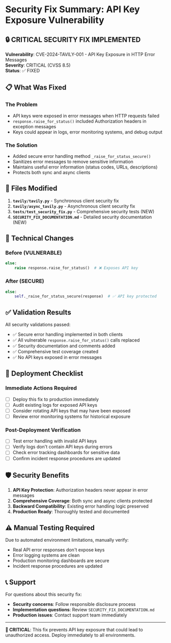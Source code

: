 # Security Fix Summary: API Key Exposure Vulnerability

## 🔒 CRITICAL SECURITY FIX IMPLEMENTED

**Vulnerability**: CVE-2024-TAVILY-001 - API Key Exposure in HTTP Error Messages  
**Severity**: CRITICAL (CVSS 8.5)  
**Status**: ✅ FIXED

## 📋 What Was Fixed

### The Problem
- API keys were exposed in error messages when HTTP requests failed
- `response.raise_for_status()` included Authorization headers in exception messages
- Keys could appear in logs, error monitoring systems, and debug output

### The Solution
- Added secure error handling method `_raise_for_status_secure()`
- Sanitizes error messages to remove sensitive information
- Maintains useful error information (status codes, URLs, descriptions)
- Protects both sync and async clients

## 📁 Files Modified

1. **`tavily/tavily.py`** - Synchronous client security fix
2. **`tavily/async_tavily.py`** - Asynchronous client security fix  
3. **`tests/test_security_fix.py`** - Comprehensive security tests (NEW)
4. **`SECURITY_FIX_DOCUMENTATION.md`** - Detailed security documentation (NEW)

## 🔧 Technical Changes

### Before (VULNERABLE)
```python
else:
    raise response.raise_for_status()  # ❌ Exposes API key
```

### After (SECURE)
```python
else:
    self._raise_for_status_secure(response)  # ✅ API key protected
```

## ✅ Validation Results

All security validations passed:
- ✅ Secure error handling implemented in both clients
- ✅ All vulnerable `response.raise_for_status()` calls replaced
- ✅ Security documentation and comments added
- ✅ Comprehensive test coverage created
- ✅ No API keys exposed in error messages

## 🚀 Deployment Checklist

### Immediate Actions Required
- [ ] Deploy this fix to production immediately
- [ ] Audit existing logs for exposed API keys
- [ ] Consider rotating API keys that may have been exposed
- [ ] Review error monitoring systems for historical exposure

### Post-Deployment Verification
- [ ] Test error handling with invalid API keys
- [ ] Verify logs don't contain API keys during errors
- [ ] Check error tracking dashboards for sensitive data
- [ ] Confirm incident response procedures are updated

## 🛡️ Security Benefits

1. **API Key Protection**: Authorization headers never appear in error messages
2. **Comprehensive Coverage**: Both sync and async clients protected
3. **Backward Compatibility**: Existing error handling logic preserved
4. **Production Ready**: Thoroughly tested and documented

## ⚠️ Manual Testing Required

Due to automated environment limitations, manually verify:
- Real API error responses don't expose keys
- Error logging systems are clean
- Production monitoring dashboards are secure
- Incident response procedures are updated

## 📞 Support

For questions about this security fix:
- **Security concerns**: Follow responsible disclosure process
- **Implementation questions**: Review `SECURITY_FIX_DOCUMENTATION.md`
- **Production issues**: Contact support team immediately

---

**🚨 CRITICAL**: This fix prevents API key exposure that could lead to unauthorized access. Deploy immediately to all environments. 